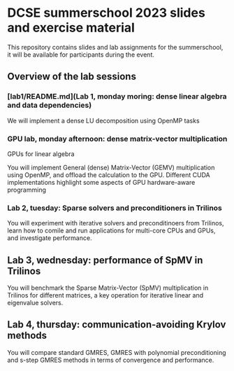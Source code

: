 # DCSE summerschool 2023 slides and exercise material

This repository contains slides and lab assignments for the summerschool,
it will be available for participants during the event.

## Overview of the lab sessions

### [lab1/README.md](Lab 1, monday moring: dense linear algebra and data dependencies)

We will implement a dense LU decomposition using OpenMP tasks

### GPU lab, monday afternoon: dense matrix-vector multiplication

GPUs for linear algebra

You will implement General (dense) Matrix-Vector (GEMV) multiplication using OpenMP, 
and offload the calculation to the GPU. Different CUDA implementations highlight some
aspects of GPU hardware-aware programming

### Lab 2, tuesday: Sparse solvers and preconditioners in Trilinos

You will experiment with iterative solvers and preconditinoers from Trilinos, learn how to
comile and run applications for multi-core CPUs and GPUs, and investigate performance.

## Lab 3, wednesday: performance of SpMV in Trilinos

You will benchmark the Sparse Matrix-Vector (SpMV) multiplication in Trilinos for different matrices, a key operation for iterative linear and eigenvalue solvers.

## Lab 4, thursday: communication-avoiding Krylov methods

You will compare standard GMRES, GMRES with polynomial preconditioning and s-step GMRES methods in terms of convergence and performance.


